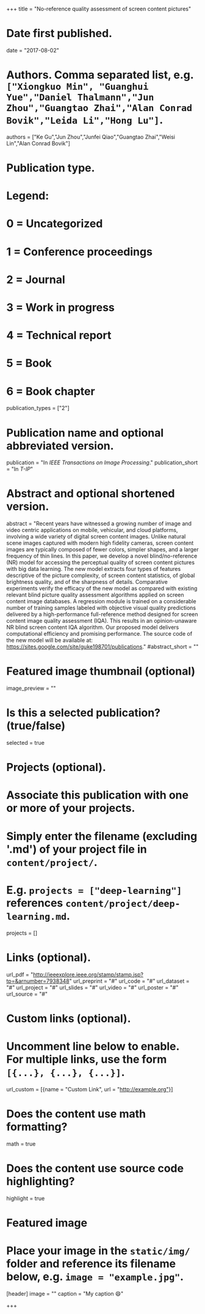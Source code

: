 +++
title = "No-reference quality assessment of screen content pictures"

# Date first published.
date = "2017-08-02"

# Authors. Comma separated list, e.g. `["Xiongkuo Min", "Guanghui Yue","Daniel Thalmann","Jun Zhou","Guangtao Zhai","Alan Conrad Bovik","Leida Li","Hong Lu"]`.
authors = ["Ke Gu","Jun Zhou","Junfei Qiao","Guangtao Zhai","Weisi Lin","Alan Conrad Bovik"]
# Publication type.
# Legend:
# 0 = Uncategorized
# 1 = Conference proceedings
# 2 = Journal
# 3 = Work in progress
# 4 = Technical report
# 5 = Book
# 6 = Book chapter
publication_types = ["2"]

# Publication name and optional abbreviated version.
publication = "In *IEEE Transactions on Image Processing*."
publication_short = "In *T-IP*"

# Abstract and optional shortened version.
abstract = "Recent years have witnessed a growing number of image and video centric applications on mobile, vehicular, and cloud platforms, involving a wide variety of digital screen content images. Unlike natural scene images captured with modern high fidelity cameras, screen content images are typically composed of fewer colors, simpler shapes, and a larger frequency of thin lines. In this paper, we develop a novel blind/no-reference (NR) model for accessing the perceptual quality of screen content pictures with big data learning. The new model extracts four types of features descriptive of the picture complexity, of screen content statistics, of global brightness quality, and of the sharpness of details. Comparative experiments verify the efficacy of the new model as compared with existing relevant blind picture quality assessment algorithms applied on screen content image databases. A regression module is trained on a considerable number of training samples labeled with objective visual quality predictions delivered by a high-performance full-reference method designed for screen content image quality assessment (IQA). This results in an opinion-unaware NR blind screen content IQA algorithm. Our proposed model delivers computational efficiency and promising performance. The source code of the new model will be available at: https://sites.google.com/site/guke198701/publications."
#abstract_short = ""

# Featured image thumbnail (optional)
image_preview = ""

# Is this a selected publication? (true/false)
selected = true

# Projects (optional).
#   Associate this publication with one or more of your projects.
#   Simply enter the filename (excluding '.md') of your project file in `content/project/`.
#   E.g. `projects = ["deep-learning"]` references `content/project/deep-learning.md`.
projects = []

# Links (optional).
url_pdf = "http://ieeexplore.ieee.org/stamp/stamp.jsp?tp=&arnumber=7938348"
url_preprint = "#"
url_code = "#"
url_dataset = "#"
url_project = "#"
url_slides = "#"
url_video = "#"
url_poster = "#"
url_source = "#"

# Custom links (optional).
#   Uncomment line below to enable. For multiple links, use the form `[{...}, {...}, {...}]`.
 url_custom = [{name = "Custom Link", url = "http://example.org"}]

# Does the content use math formatting?
math = true

# Does the content use source code highlighting?
highlight = true

# Featured image
# Place your image in the `static/img/` folder and reference its filename below, e.g. `image = "example.jpg"`.
[header]
image = ""
caption = "My caption 😄"

+++
